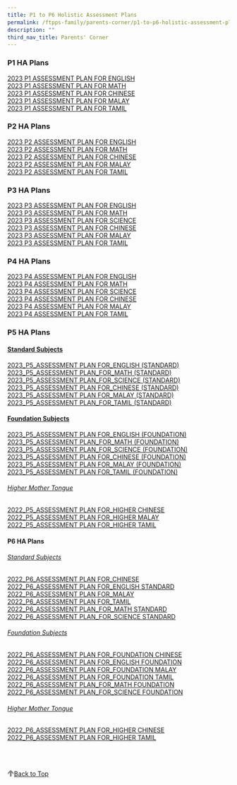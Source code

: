 ```yaml
---
title: P1 to P6 Holistic Assessment Plans
permalink: /ftpps-family/parents-corner/p1-to-p6-holistic-assessment-plans/
description: ""
third_nav_title: Parents' Corner
---
```

### P1 HA Plans


[2023 P1 ASSESSMENT PLAN FOR ENGLISH](/files/Parents'%20Corner/Holistic%20Assessment%20Plans/2023/P1/2023_P1_ASSESSMENT%20PLAN_FOR_ENGLISH.pdf)
<br>
[2023 P1 ASSESSMENT PLAN FOR MATH](/files/Parents'%20Corner/Holistic%20Assessment%20Plans/2023/P1/2023_P1_ASSESSMENT%20PLAN_FOR_MATH.pdf)
<br>
[2023 P1 ASSESSMENT PLAN FOR CHINESE](/files/Parents'%20Corner/Holistic%20Assessment%20Plans/2023/P1/2023_P1_ASSESSMENT%20PLAN%20FOR_CHINESE.pdf)
<br>
[2023 P1 ASSESSMENT PLAN FOR MALAY](/files/Parents'%20Corner/Holistic%20Assessment%20Plans/2023/P1/2023_P1_ASSESSMENT%20PLAN%20FOR_MALAY.pdf)
<br>
[2023 P1 ASSESSMENT PLAN FOR TAMIL](/files/Parents'%20Corner/Holistic%20Assessment%20Plans/2023/P1/2023_P1_ASSESSMENT%20PLAN_FOR_TAMIL.pdf)


### P2 HA Plans


[2023 P2 ASSESSMENT PLAN FOR ENGLISH](/files/Parents'%20Corner/Holistic%20Assessment%20Plans/2023/P2/2023_P2_ASSESSMENT%20PLAN_FOR_ENGLISH.pdf)
<br>
[2023 P2 ASSESSMENT PLAN FOR MATH](/files/Parents'%20Corner/Holistic%20Assessment%20Plans/2023/P2/2023_P2_ASSESSMENT%20PLAN_FOR_MATH.pdf)
<br>
[2023 P2 ASSESSMENT PLAN FOR CHINESE](/files/Parents'%20Corner/Holistic%20Assessment%20Plans/2023/P2/2023_P2_ASSESSMENT%20PLAN%20FOR_CHINESE.pdf)
<br>
[2023 P2 ASSESSMENT PLAN FOR MALAY](/files/Parents'%20Corner/Holistic%20Assessment%20Plans/2023/P2/2023_P2_ASSESSMENT%20PLAN_FOR_MALAY.pdf)
<br>
[2023 P2 ASSESSMENT PLAN FOR TAMIL](/files/Parents'%20Corner/Holistic%20Assessment%20Plans/2023/P2/2023_P2_ASSESSMENT%20PLAN_FOR_TAMIL.pdf)

### P3 HA Plans

[2023 P3 ASSESSMENT PLAN FOR ENGLISH](/files/Parents'%20Corner/Holistic%20Assessment%20Plans/2023/P3/2023_P3_ASSESSMENT%20PLAN%20FOR_ENGLISH.pdf)
<br>
[2023 P3 ASSESSMENT PLAN FOR MATH](/files/Parents'%20Corner/Holistic%20Assessment%20Plans/2023/P3/2023_P3_ASSESSMENT%20PLAN_FOR_MATH.pdf)
<br>
[2023 P3 ASSESSMENT PLAN FOR SCIENCE](/files/Parents'%20Corner/Holistic%20Assessment%20Plans/2023/P3/2023_P3_ASSESSMENT%20PLAN_FOR_SCIENCE.pdf)
<br>
[2023 P3 ASSESSMENT PLAN FOR CHINESE](/files/Parents'%20Corner/Holistic%20Assessment%20Plans/2023/P3/2023_P3_ASSESSMENT%20PLAN%20FOR_CHINESE.pdf)
<br>
[2023 P3 ASSESSMENT PLAN FOR MALAY](/files/Parents'%20Corner/Holistic%20Assessment%20Plans/2023/P3/2023_P3_ASSESSMENT%20PLAN%20FOR_MALAY.pdf)
<br>
[2023 P3 ASSESSMENT PLAN FOR TAMIL](/files/Parents'%20Corner/Holistic%20Assessment%20Plans/2023/P3/2023_P3_ASSESSMENT%20PLAN%20FOR_TAMIL.pdf)

### P4 HA Plans

[2023 P4 ASSESSMENT PLAN FOR ENGLISH](/files/Parents'%20Corner/Holistic%20Assessment%20Plans/2023/P4/2023_P4_ASSESSMENT%20PLAN%20FOR_ENGLISH.pdf)
<br>
[2023 P4 ASSESSMENT PLAN FOR MATH](/files/Parents'%20Corner/Holistic%20Assessment%20Plans/2023/P4/2023_P4_ASSESSMENT%20PLAN_FOR_MATH.pdf)
<br>
[2023 P4 ASSESSMENT PLAN FOR SCIENCE](/files/Parents'%20Corner/Holistic%20Assessment%20Plans/2023/P4/2023_P4_ASSESSMENT%20PLAN_FOR_SCIENCE.pdf)
<br>
[2023 P4 ASSESSMENT PLAN FOR CHINESE](/files/Parents'%20Corner/Holistic%20Assessment%20Plans/2023/P4/2023_P4_ASSESSMENT%20PLAN%20FOR_CHINESE.pdf)
<br>
[2023 P4 ASSESSMENT PLAN FOR MALAY](/files/Parents'%20Corner/Holistic%20Assessment%20Plans/2023/P4/2023%20P4_ASSESSMENT%20PLAN_FOR_MALAY.pdf)
<br>
[2023 P4 ASSESSMENT PLAN FOR TAMIL](/files/Parents'%20Corner/Holistic%20Assessment%20Plans/2023/P4/2023_P4_ASSESSMENT%20PLAN%20FOR_TAMIL.pdf)

### P5 HA Plans

<h4><u> Standard Subjects  </u></h4>

[2023_P5_ASSESSMENT PLAN FOR_ENGLISH (STANDARD)](/files/Parents'%20Corner/Holistic%20Assessment%20Plans/2023/P5/Standard%20Subjects/2023_P5_ASSESSMENT%20PLAN%20FOR_ENGLISH%20(STANDARD).pdf)
<br>
[2023_P5_ASSESSMENT PLAN_FOR_MATH (STANDARD)](/files/Parents'%20Corner/Holistic%20Assessment%20Plans/2023/P5/Standard%20Subjects/2023_P5_ASSESSMENT%20PLAN_FOR_MATH%20(STANDARD).pdf)
<br>
[2023_P5_ASSESSMENT PLAN_FOR_SCIENCE (STANDARD)](/files/Parents'%20Corner/Holistic%20Assessment%20Plans/2023/P5/Standard%20Subjects/2023_P5_ASSESSMENT%20PLAN_FOR_SCIENCE%20(STANDARD).pdf)
<br>
[2023_P5_ASSESSMENT PLAN FOR_CHINESE (STANDARD)](/files/Parents'%20Corner/Holistic%20Assessment%20Plans/2023/P5/Standard%20Subjects/2023_P5_ASSESSMENT%20PLAN%20FOR_CHINESE%20(STANDARD).pdf)
<br>
[2023_P5_ASSESSMENT PLAN FOR_MALAY (STANDARD)](/files/Parents'%20Corner/Holistic%20Assessment%20Plans/2023/P5/Standard%20Subjects/2023_P5_ASSESSMENT%20PLAN%20FOR_MALAY%20(STANDARD).pdf)
<br>
[2023_P5_ASSESSMENT PLAN_FOR_TAMIL (STANDARD)](/files/Parents'%20Corner/Holistic%20Assessment%20Plans/2023/P5/Standard%20Subjects/2023_P5_ASSESSMENT%20PLAN_FOR_TAMIL%20(STANDARD).pdf)

<h4><u> Foundation Subjects </u></h4>
  
[2023_P5_ASSESSMENT PLAN FOR_ENGLISH (FOUNDATION)](/files/Parents'%20Corner/Holistic%20Assessment%20Plans/2023/P5/Foundation%20Subjects/2023_P5_ASSESSMENT%20PLAN%20FOR_ENGLISH%20(FOUNDATION).pdf)
<br>
[2023_P5_ASSESSMENT PLAN_FOR_MATH (FOUNDATION)](/files/Parents'%20Corner/Holistic%20Assessment%20Plans/2023/P5/Foundation%20Subjects/2023_P5_ASSESSMENT%20PLAN_FOR_MATH%20(FOUNDATION).pdf)
<br>
[2023_P5_ASSESSMENT PLAN_FOR_SCIENCE (FOUNDATION)](/files/Parents'%20Corner/Holistic%20Assessment%20Plans/2023/P5/Foundation%20Subjects/2023_P5_ASSESSMENT%20PLAN_FOR_SCIENCE%20(FOUNDATION).pdf)
<br>
[2023_P5_ASSESSMENT PLAN FOR_CHINESE (FOUNDATION)](/files/Parents'%20Corner/Holistic%20Assessment%20Plans/2023/P5/Foundation%20Subjects/2023_P5_ASSESSMENT%20PLAN%20FOR_CHINESE%20(FOUNDATION).pdf)
<br>
[2023_P5_ASSESSMENT PLAN FOR_MALAY (FOUNDATION)](/files/Parents'%20Corner/Holistic%20Assessment%20Plans/2023/P5/Foundation%20Subjects/2023_P5_ASSESSMENT%20PLAN%20FOR_MALAY%20(FOUNDATION).pdf)
<br>
[2023_P5_ASSESSMENT PLAN FOR_TAMIL (FOUNDATION)](/files/Parents'%20Corner/Holistic%20Assessment%20Plans/2023/P5/Foundation%20Subjects/2023_P5_ASSESSMENT%20PLAN%20FOR_TAMIL%20(FOUNDATION).pdf)
  
<h6><u> Higher Mother Tongue  </u></h6>
  
[2022_P5_ASSESSMENT PLAN FOR_HIGHER CHINESE](/files/2022_P5_ASSESSMENT%20PLAN%20FOR_HIGHER%20CHINESE.pdf)
<br>
[2022_P5_ASSESSMENT PLAN FOR_HIGHER MALAY](/files/2022_P5_ASSESSMENT%20PLAN%20FOR_HIGHER%20MALAY.pdf)
<br>
[2022_P5_ASSESSMENT PLAN FOR_HIGHER TAMIL](/files/2022_P5_ASSESSMENT%20PLAN%20FOR_HIGHER%20TAMIL.pdf)

#### P6 HA Plans


<h6><u> Standard Subjects  </u></h6>
  
[2022_P6_ASSESSMENT PLAN FOR_CHINESE](/files/2022_P6_ASSESSMENT%20PLAN%20FOR_CHINESE.pdf)
<br>
[2022_P6_ASSESSMENT PLAN FOR_ENGLISH STANDARD](/files/2022_P6_ASSESSMENT%20PLAN%20FOR_ENGLISH%20STANDARD.pdf)
<br>
[2022_P6_ASSESSMENT PLAN FOR_MALAY](/files/2022_P6_ASSESSMENT%20PLAN%20FOR_MALAY.pdf)
<br>
[2022_P6_ASSESSMENT PLAN FOR_TAMIL](/files/2022_P6_ASSESSMENT%20PLAN%20FOR_TAMIL.pdf)
<br>
[2022_P6_ASSESSMENT PLAN_FOR_MATH STANDARD](/files/2022_P6_ASSESSMENT%20PLAN_FOR_MATH%20STANDARD.pdf)
<br>
[2022_P6_ASSESSMENT PLAN_FOR_SCIENCE STANDARD](/files/2022_P6_ASSESSMENT%20PLAN_FOR_SCIENCE%20STANDARD.pdf)

<h6><u> Foundation Subjects </u></h6>
  
[2022_P6_ASSESSMENT PLAN FOR_FOUNDATION CHINESE](/files/2022_P6_ASSESSMENT%20PLAN%20FOR_FOUNDATION%20CHINESE.pdf)
<br>
[2022_P6_ASSESSMENT PLAN FOR_ENGLISH FOUNDATION](/files/2022_P6_ASSESSMENT%20PLAN%20FOR_ENGLISH%20FOUNDATION.pdf) 
<br>
[2022_P6_ASSESSMENT PLAN FOR_FOUNDATION MALAY](/files/2022_P6_ASSESSMENT%20PLAN%20FOR_FOUNDATION%20MALAY.pdf)
<br>
[2022_P6_ASSESSMENT PLAN FOR_FOUNDATION TAMIL](/files/2022_P6_ASSESSMENT%20PLAN%20FOR_FOUNDATION%20TAMIL.pdf)
<br>
[2022_P6_ASSESSMENT PLAN_FOR_MATH FOUNDATION](/files/2022_P6_ASSESSMENT%20PLAN_FOR_MATH%20FOUNDATION.pdf)
<br>
[2022_P6_ASSESSMENT PLAN_FOR_SCIENCE FOUNDATION](/files/2022_P6_ASSESSMENT%20PLAN_FOR_SCIENCE%20FOUNDATION.pdf)
  
 <h6><u> Higher Mother Tongue </u></h6>

[2022_P6_ASSESSMENT PLAN FOR_HIGHER CHINESE](/files/2022_P6_ASSESSMENT%20PLAN%20FOR_HIGHER%20CHINESE.pdf)
<br>
[2022_P6_ASSESSMENT PLAN FOR_HIGHER TAMIL](/files/2022_P6_ASSESSMENT%20PLAN%20FOR_HIGHER%20TAMIL.pdf)


<br>
<br>
<br>

<a href="/ftpps-family/parents-corner/p1-to-p6-holistic-assessment-plans#lo_main">
	 <img src="/images/arrow-up.png" style="width:3%" align="left"/> Back to Top
</a>